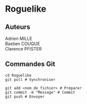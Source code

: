 # Roguelike
## Auteurs
Adrien MILLE  
Bastien COUQUE  
Clarence PFISTER  

## Commandes Git
```
cd Roguelike
git pull # Synchroniser

git add <nom_de_fichier> # Préparer
git commit -m "Message" # Commit
git push # Envoyer
```
